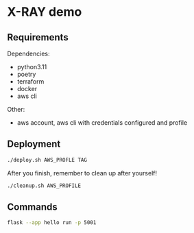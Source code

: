 # X-RAY demo

## Requirements

Dependencies:

- python3.11
- poetry
- terraform
- docker
- aws cli

Other:

- aws account, aws cli with credentials configured and profile

## Deployment

```sh
./deploy.sh AWS_PROFLE TAG
```

After you finish, remember to clean up after yourself!

```sh
./cleanup.sh AWS_PROFILE
```

## Commands

```sh
flask --app hello run -p 5001
```
